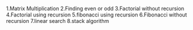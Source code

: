 1.Matrix Multiplication
2.Finding even or odd
3.Factorial without recursion
4.Factorial using recursion
5.fibonacci using recursion
6.Fibonacci without recursion
7.linear search
8.stack algorithm
